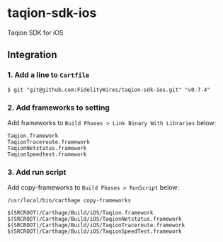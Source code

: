 # taqion-sdk-ios
Taqion SDK for iOS

## Integration

### 1. Add a line to `Cartfile`

```console
$ git "git@github.com:FidelityWires/taqion-sdk-ios.git" "v0.7.4"
```

### 2. Add frameworks to setting

Add frameworks to  `Build Phases > Link Binary With Libraries` below:

```
Taqion.framework
TaqionTraceroute.framework
TaqionNetstatus.framework
TaqionSpeedtest.framework
```

### 3. Add run script

Add copy-frameworks to `Build Phases > RunScript` below:

```
/usr/local/bin/carthage copy-frameworks

$(SRCROOT)/Carthage/Build/iOS/Taqion.framework
$(SRCROOT)/Carthage/Build/iOS/TaqionNetstatus.framework
$(SRCROOT)/Carthage/Build/iOS/TaqionTraceroute.framework
$(SRCROOT)/Carthage/Build/iOS/TaqionSpeedTest.framework
```